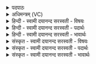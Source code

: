 <details><summary>पदपाठः</summary>

पु॒री॒ष्या᳖सः। अ॒ग्नयः॑। प्रा॒व॒णेभिः॑। प्र॒व॒णेभि॒रिति॑ प्रऽव॒णेभिः॑। स॒जोष॑स॒ इति॑ स॒ऽजोष॑सः। जु॒षन्ता॑म्। य॒ज्ञम्। अ॒द्रुहः॑। अ॒न॒मी॒वाः। इषः॑। म॒हीः। ५०।
</details>

<details><summary>अधिमन्त्रम् (VC)</summary>

- अग्निर्देवता
- विश्वामित्र ऋषिः
- आर्ची पङ्क्तिः
- पञ्चमः
</details>

<details><summary>हिन्दी - स्वामी दयानन्द सरस्वती  - विषयः</summary>

मनुष्यों को द्वेषादिक छोड़ के आनन्द में रहना चाहिये, इस विषय का उपदेश अगले मन्त्र में किया है ॥
</details>

<details><summary>हिन्दी - स्वामी दयानन्द सरस्वती  - पदार्थः</summary>

पदार्थान्वयभाषाः -  सब मनुष्यों को चाहिये कि (प्रावणेभिः) विज्ञानों के साथ वर्त्तमान हुए (अनमीवाः) रोगरहित (अद्रुहः) द्रोह से पृथक् (सजोषसः) एक प्रकार की सेवा और प्रीतिवाले (पुरीष्यासः) पूर्ण गुणक्रियाओं में निपुण (अग्नयः) अग्नि के समान वर्तमान तेजस्वी विद्वान् लोग (यज्ञम्) विद्याविज्ञान दान और ग्रहणरूप यज्ञ और (महीः) बड़ी-बड़ी (इषः) इच्छाओं को (जुषन्ताम्) सेवन करें ॥५० ॥
</details>

<details><summary>हिन्दी - स्वामी दयानन्द सरस्वती  - भावार्थः</summary>

भावार्थभाषाः -  इस मन्त्र में वाचकलुप्तोपमालङ्कार है। जैसे बिजुली अनुकूल हुई समान भाव से सब पदार्थों का सेवन करती है, वैसे ही रोगद्रोहादि दोषों से रहित आपस में प्रीतिवाले होके विद्वान् लोग विज्ञान बढ़ानेवाले यज्ञ को विस्तृत करके बड़े-बड़े सुखों को निरन्तर भोगें ॥५० ॥
</details>

<details><summary>संस्कृत - स्वामी दयानन्द सरस्वती  - विषयः</summary>

मनुष्यैर्द्वेषादिकं विहायानन्दितव्यमित्युपदिश्यते ॥
</details>

<details><summary>संस्कृत - स्वामी दयानन्द सरस्वती  - पदार्थः</summary>

पदार्थान्वयभाषाः -  सर्वे मनुष्याः प्रावणेभिः सह वर्त्तमाना अनमीवा अद्रुहः सजोषसः पुरीष्यासोऽग्नय इव सन्तो यज्ञं महीरिषो जुषन्ताम् ॥५० ॥
</details>

<details><summary>संस्कृत - स्वामी दयानन्द सरस्वती  - भावार्थः</summary>

भावार्थभाषाः -  अत्र वाचकलुप्तोपमालङ्कारः। यथा विद्युदविरुद्धा सती समानसत्तया सर्वान् पदार्थान् सेवते, तथैव रोगद्रोहादिदोषै रहिताः परस्परं प्रीतिमन्तो भूत्वा विज्ञानवृद्धिकरं यज्ञं प्रतत्य महान्ति सुखानि सततं भुञ्जीरन् ॥५० ॥
</details>